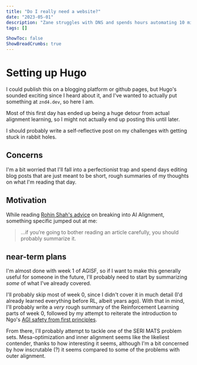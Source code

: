 ```yaml
---
title: "Do I really need a website?"
date: "2023-05-01"
description: "Zane struggles with DNS and spends hours automating 10 minutes worth of work."
tags: []

ShowToc: false
ShowBreadCrumbs: true
---
```


# Setting up Hugo

I could publish this on a blogging platform or github pages, but Hugo's sounded exciting since I heard about it, and I've wanted to actually put something at `znd4.dev`, so here I am.

Most of this first day has ended up being a huge detour from actual alignment learning, so I might not actually end up posting this until later.

I should probably write a self-reflective post on my challenges with getting stuck in rabbit holes.

## Concerns

I'm a bit worried that I'll fall into a perfectionist trap and spend days editing blog posts that are just meant to be short, rough summaries of my thoughts on what I'm reading that day.

## Motivation

While reading [Rohin Shah's advice](https://rohinshah.com/faq-career-advice-for-ai-alignment-researchers/) on breaking into AI Alignment, something specific jumped out at me:

> ...if you’re going to bother reading an article carefully, you should probably summarize it.

## near-term plans

I'm almost done with week 1 of AGISF, so if I want to make this generally useful for someone in the future, I'll probably need to start by summarizing _some_ of what I've already covered.

I'll probably skip most of week 0, since I didn't cover it in much detail (I'd already learned everything before RL, albeit years ago). With that in mind, I'll probably write a _very_ rough summary of the Reinforcement Learning parts of week 0, followed by my attempt to reiterate the introduction to Ngo's [AGI safety from first principles](https://www.alignmentforum.org/s/mzgtmmTKKn5MuCzFJ/p/8xRSjC76HasLnMGSf).

From there, I'll probably attempt to tackle one of the SERI MATS problem sets. Mesa-optimization and inner alignment seems like the likeliest contender, thanks to how interesting it seems, although I'm a bit concerned by how inscrutable (?) it seems compared to some of the problems with outer alignment.
